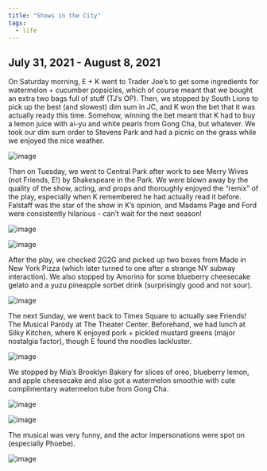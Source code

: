 ```yaml
---
title: "Shows in the City"
tags:
  - life
---
```


## July 31, 2021 - August 8, 2021

On Saturday morning, E + K went to Trader Joe’s to get some ingredients for watermelon + cucumber popsicles, which of course meant that we bought an extra two bags full of stuff (TJ’s OP). Then, we stopped by South Lions to pick up the best (and slowest) dim sum in JC, and K won the bet that it was actually ready this time. Somehow, winning the bet meant that K had to buy a lemon juice with ai-yu and white pearls from Gong Cha, but whatever. We took our dim sum order to Stevens Park and had a picnic on the grass while we enjoyed the nice weather.

![image](https://thumbnails-photos.amazon.com/v1/thumbnail/3JqWVvd8TQutIE4arqP1jg?viewBox=2434%2C1826&ownerId=A162HQHSXNNQIH&groupShareToken=utZYY3mwTpGX7bOjEzZGtw.gC8ZExI67DaZhaH_9bzTAd)

Then on Tuesday, we went to Central Park after work to see Merry Wives (not Friends, E!) by Shakespeare in the Park. We were blown away by the quality of the show, acting, and props and thoroughly enjoyed the “remix” of the play, especially when K remembered he had actually read it before. Falstaff was the star of the show in K’s opinion, and Madams Page and Ford were consistently hilarious - can’t wait for the next season! 

![image](https://thumbnails-photos.amazon.com/v1/thumbnail/dNS4Nsg6S8ij_vC7Z2o63A?viewBox=2434%2C1826&ownerId=A162HQHSXNNQIH&groupShareToken=utZYY3mwTpGX7bOjEzZGtw.gC8ZExI67DaZhaH_9bzTAd)

![image](https://thumbnails-photos.amazon.com/v1/thumbnail/qV4Fcy--RTS-LcC1O7bkFQ?viewBox=1370%2C1826&ownerId=A162HQHSXNNQIH&groupShareToken=utZYY3mwTpGX7bOjEzZGtw.gC8ZExI67DaZhaH_9bzTAd)

After the play, we checked 2G2G and picked up two boxes from Made in New York Pizza (which later turned to one after a strange NY subway interaction). We also stopped by Amorino for some blueberry cheesecake gelato and a yuzu pineapple sorbet drink (surprisingly good and not sour). 

![image](https://thumbnails-photos.amazon.com/v1/thumbnail/F1YQBtNRR-eOiK2iwPSEHQ?viewBox=1370%2C1826&ownerId=A162HQHSXNNQIH&groupShareToken=utZYY3mwTpGX7bOjEzZGtw.gC8ZExI67DaZhaH_9bzTAd)

The next Sunday, we went back to Times Square to actually see Friends! The Musical Parody at The Theater Center. Beforehand, we had lunch at Silky Kitchen, where K enjoyed pork + pickled mustard greens (major nostalgia factor), though E found the noodles lackluster. 

![image](https://thumbnails-photos.amazon.com/v1/thumbnail/ziBQL1ERQkGOLIaS8Jc2Xw?viewBox=2434%2C1826&ownerId=A162HQHSXNNQIH&groupShareToken=utZYY3mwTpGX7bOjEzZGtw.gC8ZExI67DaZhaH_9bzTAd)

We stopped by Mia’s Brooklyn Bakery for slices of oreo, blueberry lemon, and apple cheesecake and also got a watermelon smoothie with cute complimentary watermelon tube from Gong Cha. 

![image](https://thumbnails-photos.amazon.com/v1/thumbnail/pqLhE5-qRBmCteteH9no1g?viewBox=1370%2C1826&ownerId=A162HQHSXNNQIH&groupShareToken=utZYY3mwTpGX7bOjEzZGtw.gC8ZExI67DaZhaH_9bzTAd)

![image](https://thumbnails-photos.amazon.com/v1/thumbnail/YdcfouQgQ2me7ENn42vfkA?viewBox=1370%2C1826&ownerId=A162HQHSXNNQIH&groupShareToken=utZYY3mwTpGX7bOjEzZGtw.gC8ZExI67DaZhaH_9bzTAd)

The musical was very funny, and the actor impersonations were spot on (especially Phoebe).

![image](https://thumbnails-photos.amazon.com/v1/thumbnail/o1WsGKA5TC6JsLHL0gvMSA?viewBox=2434%2C1826&ownerId=A162HQHSXNNQIH&groupShareToken=utZYY3mwTpGX7bOjEzZGtw.gC8ZExI67DaZhaH_9bzTAd)

